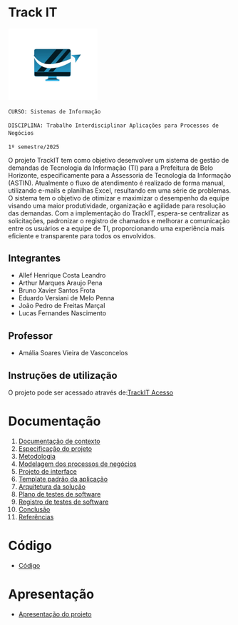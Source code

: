 # Track IT

<img src="./docs/images/trackit-logo.png" width="200px"/>

`CURSO: Sistemas de Informação`

`DISCIPLINA: Trabalho Interdisciplinar Aplicações para Processos de Negócios`

`1º semestre/2025`

O projeto TrackIT tem como objetivo desenvolver um sistema de gestão de demandas de Tecnologia da Informação (TI) para a Prefeitura de Belo Horizonte, especificamente para a Assessoria de Tecnologia da Informação (ASTIN). Atualmente o fluxo de atendimento é realizado de forma manual, utilizando e-mails e planilhas Excel, resultando em uma série de problemas. O sistema tem o objetivo de otimizar e maximizar o desempenho da equipe visando uma maior produtividade, organização e agilidade para resolução das demandas. Com a implementação do TrackIT, espera-se centralizar as solicitações, padronizar o registro de chamados e melhorar a comunicação entre os usuários e a equipe de TI, proporcionando uma experiência mais eficiente e transparente para todos os envolvidos.

## Integrantes

* Allef Henrique Costa Leandro
* Arthur Marques Araujo Pena
* Bruno Xavier Santos Frota
* Eduardo Versiani de Melo Penna
* João Pedro de Freitas Marçal
* Lucas Fernandes Nascimento

## Professor

* Amália Soares Vieira de Vasconcelos

## Instruções de utilização

O projeto pode ser acessado através de:<a href="https://trackit-front.onrender.com/">TrackIT Acesso</a>

# Documentação

<ol>
<li><a href="docs/01-Contexto.md"> Documentação de contexto</a></li>
<li><a href="docs/02-Especificacao.md"> Especificação do projeto</a></li>
<li><a href="docs/03-Metodologia.md"> Metodologia</a></li>
<li><a href="docs/04-Modelagem-processos-negocio.md"> Modelagem dos processos de negócios</a></li>
<li><a href="docs/05-Projeto-interface.md"> Projeto de interface</a></li>
<li><a href="docs/06-Template-padrao.md"> Template padrão da aplicação</a></li>
<li><a href="docs/07-Arquitetura-solucao.md"> Arquitetura da solução</a></li>
<li><a href="docs/08-Plano-testes-software.md"> Plano de testes de software</a></li>
<li><a href="docs/09-Registro-testes-software.md"> Registro de testes de software</a></li>
<li><a href="docs/10-Conclusao.md"> Conclusão</a></li>
<li><a href="docs/11-Referencias.md"> Referências</a></li>
</ol>

# Código

* <a href="src/README.md">Código</a>

# Apresentação

* <a href="presentation/README.md">Apresentação do projeto</a>
